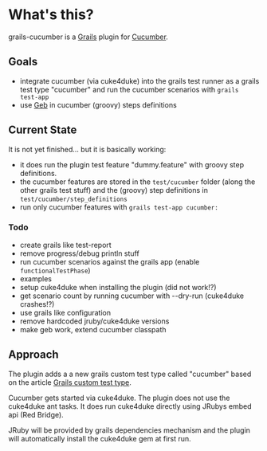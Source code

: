 # What's this? #

grails-cucumber is a [Grails](http://grails.org) plugin for
[Cucumber](http://cukes.info).


## Goals ##

* integrate cucumber (via cuke4duke) into the grails test runner as a
  grails test type "cucumber" and run the cucumber scenarios with
  `grails test-app`
* use [Geb](http://www.gebish.org/) in cucumber (groovy) steps definitions


## Current State ##

It is not yet finished... but it is basically working:

* it does run the plugin test feature "dummy.feature" with groovy step
  definitions.
* the cucumber features are stored in the `test/cucumber` folder (along the
  other grails test stuff) and the (groovy) step definitions in
  `test/cucumber/step_definitions`
* run only cucumber features with `grails test-app cucumber:`


### Todo ###

* create grails like test-report
* remove progress/debug println stuff
* run cucumber scenarios against the grails app (enable `functionalTestPhase`)
* examples
* setup cuke4duke when installing the plugin (did not work!?)
* get scenario count by running cucumber with --dry-run (cuke4duke crashes!?)
* use grails like configuration
* remove hardcoded jruby/cuke4duke versions
* make geb work, extend cucumber classpath


## Approach ##

The plugin adds a a new grails custom test type called "cucumber" based on
the article [Grails custom test type](
http://ldaley.com/post/615966534/custom-grails-test).

Cucumber gets started via cuke4duke. The plugin does not use the cuke4duke
ant tasks. It does run cuke4duke directly using JRubys embed api (Red Bridge).

JRuby will be provided by grails dependencies mechanism and the plugin will
automatically install the cuke4duke gem at first run.
